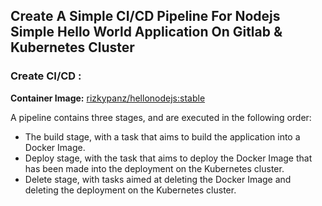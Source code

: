 ## Create A Simple CI/CD Pipeline For Nodejs Simple Hello World Application On Gitlab & Kubernetes Cluster

### Create CI/CD :

**Container Image:** [rizkypanz/hellonodejs:stable](https://hub.docker.com/r/rizkypanz/hellonodejs)

A pipeline contains three stages, and are executed in the following order:

- The build stage, with a task that aims to build the application into a Docker Image.
- Deploy stage, with the task that aims to deploy the Docker Image that has been made into the deployment on the Kubernetes cluster.
- Delete stage, with tasks aimed at deleting the Docker Image and deleting the deployment on the Kubernetes cluster.

